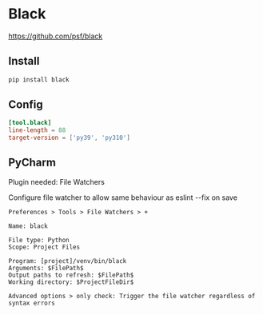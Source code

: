 # Black

https://github.com/psf/black

## Install

```bash
pip install black
```

## Config

```toml
[tool.black]
line-length = 88
target-version = ['py39', 'py310']
```

## PyCharm

Plugin needed: File Watchers

Configure file watcher to allow same behaviour as eslint --fix on save
```
Preferences > Tools > File Watchers > +

Name: black

File type: Python
Scope: Project Files

Program: [project]/venv/bin/black
Arguments: $FilePath$
Output paths to refresh: $FilePath$
Working directory: $ProjectFileDir$

Advanced options > only check: Trigger the file watcher regardless of syntax errors
```